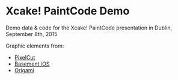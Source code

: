 # Xcake! PaintCode Demo
Demo data &amp; code for the Xcake! PaintCode presentation in Dublin, September 8th, 2015

Graphic elements from:
* [PixelCut](http://www.pixelcut.com)
* [Basement iOS](http://greatsimple.ru/basement-ios/)
* [Origami](http://facebook.github.io/origami/)

